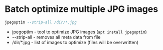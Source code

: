 # Batch optimize multiple JPG images

```sql
jpegoptim --strip-all /dir/*.jpg
```

- jpegoptim - tool to optimize JPG images (```apt install jpegoptim```)
- --strip-all - removes all meta data from file
- /dir/*.jpg - list of images to optimize (files will be overwritten)
